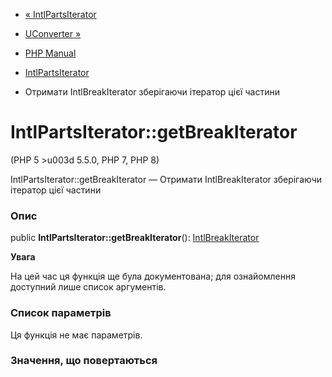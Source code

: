 - [« IntlPartsIterator](class.intlpartsiterator.md)
- [UConverter »](class.uconverter.md)

- [PHP Manual](index.md)
- [IntlPartsIterator](class.intlpartsiterator.md)
- Отримати IntlBreakIterator зберігаючи ітератор цієї частини

# IntlPartsIterator::getBreakIterator

(PHP 5 \>u003d 5.5.0, PHP 7, PHP 8)

IntlPartsIterator::getBreakIterator — Отримати IntlBreakIterator
зберігаючи ітератор цієї частини

### Опис

public **IntlPartsIterator::getBreakIterator**():
[IntlBreakIterator](class.intlbreakiterator.md)

**Увага**

На цей час ця функція ще була документована; для
ознайомлення доступний лише список аргументів.

### Список параметрів

Ця функція не має параметрів.

### Значення, що повертаються
